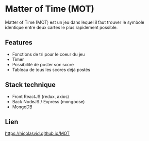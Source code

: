 Matter of Time (MOT)
======

Matter of Time (MOT) est un jeu dans lequel il faut trouver le symbole identique entre deux cartes le plus rapidement possible.

Features
-------

* Fonctions de tri pour le coeur du jeu
* Timer
* Possibilité de poster son score
* Tableau de tous les scores déjà postés

Stack technique
------------

* Front ReactJS (redux, axios)
* Back NodeJS / Express (mongoose)
* MongoDB

Lien 
----------

https://nicolasvid.github.io/MOT
